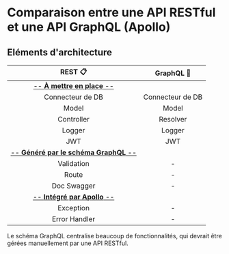 # Comparaison entre une API RESTful et une API GraphQL (Apollo)

## Eléments d'architecture

|REST 📋|GraphQL 🧬|
|:-:|:-:|
|<u>-- **À mettre en place** --</u>||
|Connecteur de DB|Connecteur de DB|
|Model|Model|
|Controller|Resolver|
|Logger|Logger|
|JWT|JWT|
|<u>-- **Généré par le schéma GraphQL** --</u>||
|Validation|-|
|Route|-|
|Doc Swagger|-|
|<u>-- **Intégré par Apollo** --</u>||
|Exception|-|
|Error Handler|-|

Le schéma GraphQL centralise beaucoup de fonctionnalités, qui devrait être gérées manuellement par une API RESTful.

